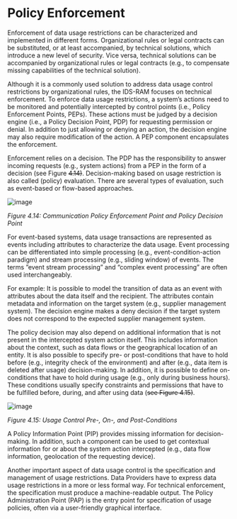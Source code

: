 # Policy Enforcement

Enforcement of data usage restrictions can be characterized and implemented in different forms. Organizational rules or legal contracts can be substituted, or at least accompanied, by technical solutions, which introduce a new level of security. Vice versa, technical solutions can be accompanied by organizational rules or legal contracts (e.g., to compensate missing capabilities of the technical solution).

Although it is a commonly used solution to address data usage control restrictions by organizational rules, the IDS-RAM focuses on technical enforcement.
To enforce data usage restrictions, a system’s actions need to be monitored and potentially intercepted by control points (i.e., Policy Enforcement Points, PEPs). These actions must be judged by a decision engine (i.e., a Policy Decision Point, PDP) for requesting permission or denial. In addition to just allowing or denying an action, the decision engine may also require modification of the action. A PEP component encapsulates the enforcement.

Enforcement relies on a decision. The PDP has the responsibility to answer incoming requests (e.g., system actions) from a PEP in the form of a decision (see Figure ~~4.14)~~. Decision-making based on usage restriction is also called (policy) evaluation. There are several types of evaluation, such as event-based or flow-based approaches.

![image](4_1_6_images/Communication-PEP-and-PDP.drawio.png)

_Figure 4.14: Communication Policy Enforcement Point and Policy Decision Point_

For event-based systems, data usage transactions are represented as events including attributes to characterize the data usage. Event processing can be differentiated into simple processing (e.g., event-condition-action paradigm) and stream processing (e.g., sliding window) of events. The terms ”event stream processing” and “complex event processing” are often used interchangeably.

For example: It is possible to model the transition of data as an event with attributes about the data itself and the recipient. The attributes contain metadata and information on the target system (e.g., supplier management system). The decision engine makes a deny decision if the target system does not correspond to the expected supplier management system.

The policy decision may also depend on additional information that is not present in the intercepted system action itself. This includes information about the context, such as data flows or the geographical location of an entity. It is also possible to specify pre- or post-conditions that have to hold before (e.g., integrity check of the environment) and after (e.g., data item is deleted after usage) decision-making. In addition, it is possible to define on-conditions that have to hold during usage (e.g., only during business hours). These conditions usually specify constraints and permissions that have to be fulfilled before, during, and after using data (~~see Figure 4.15)~~.

![image](4_1_6_images/usage-control-conditions.drawio.png)

_Figure 4.15: Usage Control Pre-, On-, and Post-Conditions_

A Policy Information Point (PIP) provides missing information for decision-making. In addition, such a component can be used to get contextual information for or about the system action intercepted (e.g., data flow information, geolocation of the requesting device).

Another important aspect of data usage control is the specification and management of usage restrictions. Data Providers have to express data usage restrictions in a more or less formal way. For technical enforcement, the specification must produce a machine-readable output. The Policy Administration Point (PAP) is the entry point for specification of usage policies, often via a user-friendly graphical interface.
